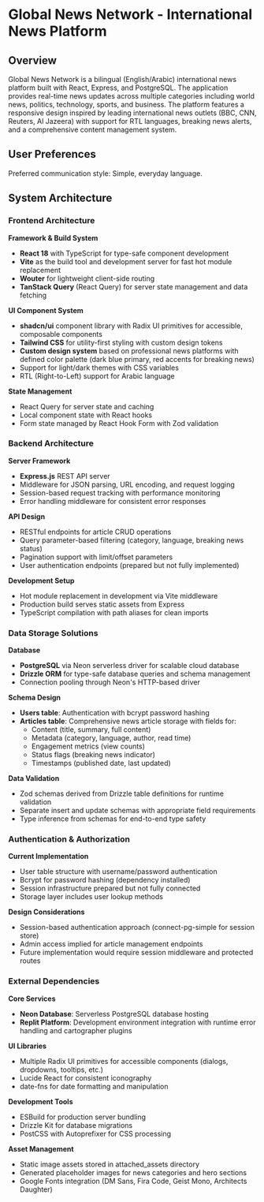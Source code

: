 # Global News Network - International News Platform

## Overview

Global News Network is a bilingual (English/Arabic) international news platform built with React, Express, and PostgreSQL. The application provides real-time news updates across multiple categories including world news, politics, technology, sports, and business. The platform features a responsive design inspired by leading international news outlets (BBC, CNN, Reuters, Al Jazeera) with support for RTL languages, breaking news alerts, and a comprehensive content management system.

## User Preferences

Preferred communication style: Simple, everyday language.

## System Architecture

### Frontend Architecture

**Framework & Build System**
- **React 18** with TypeScript for type-safe component development
- **Vite** as the build tool and development server for fast hot module replacement
- **Wouter** for lightweight client-side routing
- **TanStack Query** (React Query) for server state management and data fetching

**UI Component System**
- **shadcn/ui** component library with Radix UI primitives for accessible, composable components
- **Tailwind CSS** for utility-first styling with custom design tokens
- **Custom design system** based on professional news platforms with defined color palette (dark blue primary, red accents for breaking news)
- Support for light/dark themes with CSS variables
- RTL (Right-to-Left) support for Arabic language

**State Management**
- React Query for server state and caching
- Local component state with React hooks
- Form state managed by React Hook Form with Zod validation

### Backend Architecture

**Server Framework**
- **Express.js** REST API server
- Middleware for JSON parsing, URL encoding, and request logging
- Session-based request tracking with performance monitoring
- Error handling middleware for consistent error responses

**API Design**
- RESTful endpoints for article CRUD operations
- Query parameter-based filtering (category, language, breaking news status)
- Pagination support with limit/offset parameters
- User authentication endpoints (prepared but not fully implemented)

**Development Setup**
- Hot module replacement in development via Vite middleware
- Production build serves static assets from Express
- TypeScript compilation with path aliases for clean imports

### Data Storage Solutions

**Database**
- **PostgreSQL** via Neon serverless driver for scalable cloud database
- **Drizzle ORM** for type-safe database queries and schema management
- Connection pooling through Neon's HTTP-based driver

**Schema Design**
- **Users table**: Authentication with bcrypt password hashing
- **Articles table**: Comprehensive news article storage with fields for:
  - Content (title, summary, full content)
  - Metadata (category, language, author, read time)
  - Engagement metrics (view counts)
  - Status flags (breaking news indicator)
  - Timestamps (published date, last updated)

**Data Validation**
- Zod schemas derived from Drizzle table definitions for runtime validation
- Separate insert and update schemas with appropriate field requirements
- Type inference from schemas for end-to-end type safety

### Authentication & Authorization

**Current Implementation**
- User table structure with username/password authentication
- Bcrypt for password hashing (dependency installed)
- Session infrastructure prepared but not fully connected
- Storage layer includes user lookup methods

**Design Considerations**
- Session-based authentication approach (connect-pg-simple for session store)
- Admin access implied for article management endpoints
- Future implementation would require session middleware and protected routes

### External Dependencies

**Core Services**
- **Neon Database**: Serverless PostgreSQL database hosting
- **Replit Platform**: Development environment integration with runtime error handling and cartographer plugins

**UI Libraries**
- Multiple Radix UI primitives for accessible components (dialogs, dropdowns, tooltips, etc.)
- Lucide React for consistent iconography
- date-fns for date formatting and manipulation

**Development Tools**
- ESBuild for production server bundling
- Drizzle Kit for database migrations
- PostCSS with Autoprefixer for CSS processing

**Asset Management**
- Static image assets stored in attached_assets directory
- Generated placeholder images for news categories and hero sections
- Google Fonts integration (DM Sans, Fira Code, Geist Mono, Architects Daughter)